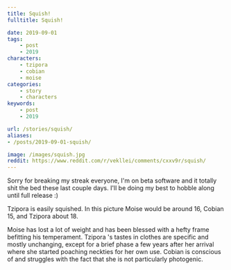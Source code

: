 ```yaml
---
title: Squish!
fulltitle: Squish!

date: 2019-09-01
tags:
    - post
    - 2019
characters:
    - tzipora
    - cobian
    - moise
categories:
    - story
    - characters
keywords:
    - post
    - 2019

url: /stories/squish/
aliases:
- /posts/2019-09-01-squish/

image: /images/squish.jpg
reddit: https://www.reddit.com/r/vekllei/comments/cxxv9r/squish/
---
```

Sorry for breaking my streak everyone, I'm on beta software and it totally shit the bed these last couple days. I'll be doing my best to hobble along until full release :)

Tzipora is easily squished. In this picture Moise would be around 16, Cobian 15, and Tzipora about 18.

Moise has lost a lot of weight and has been blessed with a hefty frame befitting his temperament. Tzipora 's tastes in clothes are specific and mostly unchanging, except for a brief phase a few years after her arrival where she started poaching neckties for her own use. Cobian is conscious of and struggles with the fact that she is not particularly photogenic.
